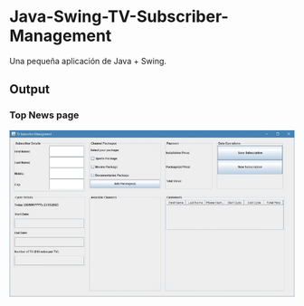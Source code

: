 # Java-Swing-TV-Subscriber-Management
Una pequeña aplicación de Java + Swing.

## Output
 ### Top News page
![Main](Images/MainScreen.jpg)

